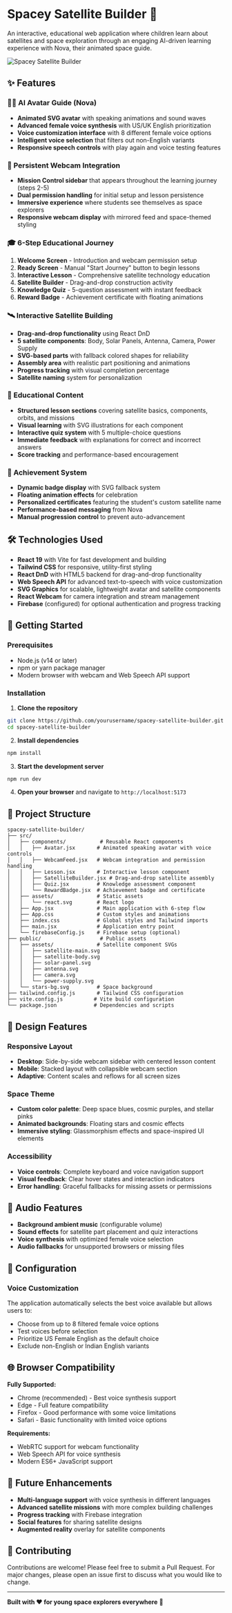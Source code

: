 # Spacey Satellite Builder 🚀

An interactive, educational web application where children learn about satellites and space exploration through an engaging AI-driven learning experience with Nova, their animated space guide.

![Spacey Satellite Builder](https://via.placeholder.com/800x400?text=Spacey+Satellite+Builder)

## ✨ Features

### 🧑‍🚀 AI Avatar Guide (Nova)
- **Animated SVG avatar** with speaking animations and sound waves
- **Advanced female voice synthesis** with US/UK English prioritization  
- **Voice customization interface** with 8 different female voice options
- **Intelligent voice selection** that filters out non-English variants
- **Responsive speech controls** with play again and voice testing features

### 📸 Persistent Webcam Integration
- **Mission Control sidebar** that appears throughout the learning journey (steps 2-5)
- **Dual permission handling** for initial setup and lesson persistence
- **Immersive experience** where students see themselves as space explorers
- **Responsive webcam display** with mirrored feed and space-themed styling

### 🎓 6-Step Educational Journey
1. **Welcome Screen** - Introduction and webcam permission setup
2. **Ready Screen** - Manual "Start Journey" button to begin lessons
3. **Interactive Lesson** - Comprehensive satellite technology education
4. **Satellite Builder** - Drag-and-drop construction activity
5. **Knowledge Quiz** - 5-question assessment with instant feedback
6. **Reward Badge** - Achievement certificate with floating animations

### 🛰️ Interactive Satellite Building
- **Drag-and-drop functionality** using React DnD
- **5 satellite components**: Body, Solar Panels, Antenna, Camera, Power Supply
- **SVG-based parts** with fallback colored shapes for reliability
- **Assembly area** with realistic part positioning and animations
- **Progress tracking** with visual completion percentage
- **Satellite naming** system for personalization

### 🎯 Educational Content
- **Structured lesson sections** covering satellite basics, components, orbits, and missions
- **Visual learning** with SVG illustrations for each component
- **Interactive quiz system** with 5 multiple-choice questions
- **Immediate feedback** with explanations for correct and incorrect answers
- **Score tracking** and performance-based encouragement

### 🏅 Achievement System
- **Dynamic badge display** with SVG fallback system
- **Floating animation effects** for celebration
- **Personalized certificates** featuring the student's custom satellite name
- **Performance-based messaging** from Nova
- **Manual progression control** to prevent auto-advancement

## 🛠️ Technologies Used

- **React 19** with Vite for fast development and building
- **Tailwind CSS** for responsive, utility-first styling
- **React DnD** with HTML5 backend for drag-and-drop functionality
- **Web Speech API** for advanced text-to-speech with voice customization
- **SVG Graphics** for scalable, lightweight avatar and satellite components
- **React Webcam** for camera integration and stream management
- **Firebase** (configured) for optional authentication and progress tracking

## 🚀 Getting Started

### Prerequisites

- Node.js (v14 or later)
- npm or yarn package manager
- Modern browser with webcam and Web Speech API support

### Installation

1. **Clone the repository**
```bash
git clone https://github.com/yourusername/spacey-satellite-builder.git
cd spacey-satellite-builder
```

2. **Install dependencies**
```bash
npm install
```

3. **Start the development server**
```bash
npm run dev
```

4. **Open your browser** and navigate to `http://localhost:5173`

## 📁 Project Structure

```
spacey-satellite-builder/
├── src/
│   ├── components/           # Reusable React components
│   │   ├── Avatar.jsx       # Animated speaking avatar with voice controls
│   │   ├── WebcamFeed.jsx   # Webcam integration and permission handling
│   │   ├── Lesson.jsx       # Interactive lesson component
│   │   ├── SatelliteBuilder.jsx # Drag-and-drop satellite assembly
│   │   ├── Quiz.jsx         # Knowledge assessment component
│   │   └── RewardBadge.jsx  # Achievement badge and certificate
│   ├── assets/              # Static assets
│   │   └── react.svg        # React logo
│   ├── App.jsx              # Main application with 6-step flow
│   ├── App.css              # Custom styles and animations
│   ├── index.css            # Global styles and Tailwind imports
│   ├── main.jsx             # Application entry point
│   └── firebaseConfig.js    # Firebase setup (optional)
├── public/                   # Public assets
│   ├── assets/              # Satellite component SVGs
│   │   ├── satellite-main.svg
│   │   ├── satellite-body.svg
│   │   ├── solar-panel.svg
│   │   ├── antenna.svg
│   │   ├── camera.svg
│   │   └── power-supply.svg
│   └── stars-bg.svg         # Space background
├── tailwind.config.js       # Tailwind CSS configuration
├── vite.config.js          # Vite build configuration
└── package.json            # Dependencies and scripts
```

## 🎨 Design Features

### Responsive Layout
- **Desktop**: Side-by-side webcam sidebar with centered lesson content
- **Mobile**: Stacked layout with collapsible webcam section
- **Adaptive**: Content scales and reflows for all screen sizes

### Space Theme
- **Custom color palette**: Deep space blues, cosmic purples, and stellar pinks
- **Animated backgrounds**: Floating stars and cosmic effects
- **Immersive styling**: Glassmorphism effects and space-inspired UI elements

### Accessibility
- **Voice controls**: Complete keyboard and voice navigation support
- **Visual feedback**: Clear hover states and interaction indicators
- **Error handling**: Graceful fallbacks for missing assets or permissions

## 🎵 Audio Features

- **Background ambient music** (configurable volume)
- **Sound effects** for satellite part placement and quiz interactions
- **Voice synthesis** with optimized female voice selection
- **Audio fallbacks** for unsupported browsers or missing files

## 🔧 Configuration

### Voice Customization
The application automatically selects the best voice available but allows users to:
- Choose from up to 8 filtered female voice options
- Test voices before selection
- Prioritize US Female English as the default choice
- Exclude non-English or Indian English variants

## 🌐 Browser Compatibility

**Fully Supported:**
- Chrome (recommended) - Best voice synthesis support
- Edge - Full feature compatibility
- Firefox - Good performance with some voice limitations
- Safari - Basic functionality with limited voice options

**Requirements:**
- WebRTC support for webcam functionality
- Web Speech API for voice synthesis
- Modern ES6+ JavaScript support

## 🔮 Future Enhancements

- **Multi-language support** with voice synthesis in different languages
- **Advanced satellite missions** with more complex building challenges
- **Progress tracking** with Firebase integration
- **Social features** for sharing satellite designs
- **Augmented reality** overlay for satellite components

## 🤝 Contributing

Contributions are welcome! Please feel free to submit a Pull Request. For major changes, please open an issue first to discuss what you would like to change.

---

**Built with ❤️ for young space explorers everywhere** 🌟